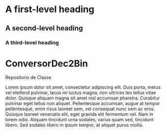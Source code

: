 # A first-level heading
## A second-level heading
### A third-level heading
#  ConversorDec2Bin
 Repositorio de Classe
 
Lorem ipsum dolor sit amet, consectetur adipiscing elit. Duis porta, metus vel eleifend pulvinar, lacus mi luctus magna, non ultrices leo tellus vitae dolor. Quisque aliquam magna sit amet nisl accumsan pharetra. Curabitur pulvinar eget tellus non aliquet. Pellentesque accumsan, augue at tempor pellentesque, enim risus laoreet sem, vel consequat nunc sem ac eros. Quisque laoreet venenatis elit, eget gravida elit fermentum vel. Nam in lorem odio. Aliquam tincidunt urna sodales, varius quam sed, tincidunt libero. Sed sodales libero in ipsum tempor, at aliquet purus mollis.

